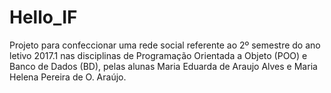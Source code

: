 # Hello_IF
Projeto para confeccionar uma rede social referente ao 2º semestre do ano letivo 2017.1 nas disciplinas de Programação Orientada a Objeto (POO) e Banco de Dados (BD), pelas alunas Maria Eduarda de Araujo Alves e Maria Helena Pereira de O. Araújo.
